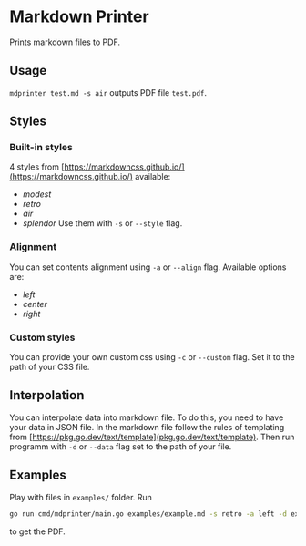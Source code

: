 # Markdown Printer
Prints markdown files to PDF.
## Usage
`mdprinter test.md -s air` outputs PDF file `test.pdf`.
## Styles
### Built-in styles
4 styles from [https://markdowncss.github.io/](https://markdowncss.github.io/) available:
- *modest*
- *retro*
- *air*
- *splendor*
Use them with `-s` or `--style` flag.
### Alignment
You can set contents alignment using `-a` or `--align` flag. Available options are:
- *left*
- *center*
- *right*
### Custom styles
You can provide your own custom css using `-c` or `--custom` flag. Set it to the path of your CSS file.
## Interpolation
You can interpolate data into markdown file. To do this, you need to have your data in JSON file. In the markdown file follow the rules of templating from [https://pkg.go.dev/text/template](pkg.go.dev/text/template). Then run programm with `-d` or `--data` flag set to the path of your file.

## Examples
Play with files in `examples/` folder. Run 

```sh
go run cmd/mdprinter/main.go examples/example.md -s retro -a left -d examples/exampleData.json
``` 

to get the PDF.